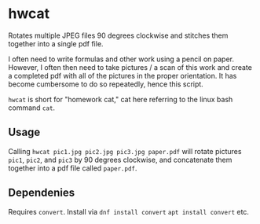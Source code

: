 # hwcat
Rotates multiple JPEG files 90 degrees clockwise and stitches them together into a single pdf file.

I often need to write formulas and other work using a pencil on paper. However, I often then need to take pictures / a scan of this work and create a completed pdf with all of the pictures in the proper orientation. It has become cumbersome to do so repeatedly, hence this script.

`hwcat` is short for "homework cat," cat here referring to the linux bash command `cat`.

## Usage
Calling `hwcat pic1.jpg pic2.jpg pic3.jpg paper.pdf` will rotate pictures `pic1`, `pic2`, and `pic3` by 90 degrees clockwise, and concatenate them together into a pdf file called `paper.pdf`.

## Dependenies
Requires `convert`. Install via `dnf install convert` `apt install convert` etc. 
